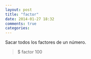 ```yaml
---
layout: post
title: "factor"
date: 2014-01-27 18:32
comments: true
categories: 
---
```

Sacar todos los factores de un número.

>$ factor 100

